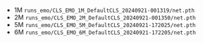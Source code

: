 - 1M
    `runs_emo/CLS_EMO_1M_DefaultCLS_20240921-001319/net.pth`
- 2M
    `runs_emo/CLS_EMO_2M_DefaultCLS_20240921-001350/net.pth`
- 5M
    `runs_emo/CLS_EMO_5M_DefaultCLS_20240921-172025/net.pth`
- 6M
    `runs_emo/CLS_EMO_6M_DefaultCLS_20240921-172205/net.pth`